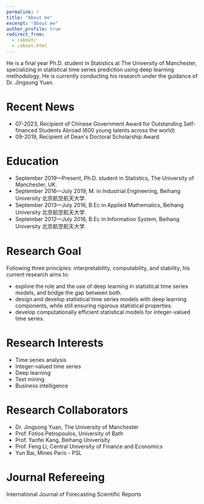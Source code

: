 ```yaml
---
permalink: /
title: "About me"
excerpt: "About me"
author_profile: true
redirect_from: 
  - /about/
  - /about.html
---
```

He is a final year Ph.D. student in Statistics at The University of Manchester, specializing in statistical time series prediction using deep learning methodology. He is currently conducting his research under the guidance of Dr. Jingsong Yuan. 

Recent News
======
* 07-2023, Recipient of Chinese Government Award for Outstanding Self-financed Students Abroad (600 young talents across the world)
* 09-2019, Recipient of Dean's Doctoral Scholarship Award

Education
======
* September 2019—Present, Ph.D. student in Statistics, The University of Manchester, UK.
* September 2016—July 2019, M. in Industrial Engineering, Beihang University 北京航空航天大学.
* September 2013—July 2016, B.Ec in Applied Mathematics, Beihang University 北京航空航天大学.
* September 2012—July 2016, B.Ec in Information System, Beihang University 北京航空航天大学.

Research Goal
======
Following three principles: interpretability, computability, and stability, his current research aims to:
* explore the role and the use of deep learning in statistical time series models, and bridge the gap between both.
* design and develop statistical time series models with deep learning components, while still ensuring rigorous statistical properties.
* develop computationally efficient statistical models for integer-valued time series.

Research Interests
======
* Time series analysis
* Integer-valued time series
* Deep learning
* Text mining
* Business intelligence

Research Collaborators
======
* Dr. Jingsong Yuan, The University of Manchester
* Prof. Fotios Petropoulos, University of Bath
* Prof. Yanfei Kang, Beihang Univerisity
* Prof. Feng Li, Central University of Finance and Economics
* Yun Bai, Mines Paris - PSL

Journal Refereeing
======
International Journal of Forecasting
Scientific Reports




